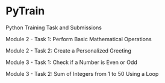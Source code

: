 # PyTrain
Python Training Task and Submissions

Module 2 - Task 1: Perform Basic Mathematical Operations

Module 2 - Task 2: Create a Personalized Greeting

Module 3 - Task 1: Check if a Number is Even or Odd

Module 3 - Task 2: Sum of Integers from 1 to 50 Using a Loop
